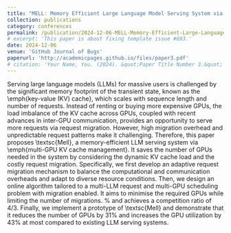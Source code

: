 ```yaml
---
title: "MELL: Memory Efficient Large Language Model Serving System via Online Dynamic Scheduling"
collection: publications
category: conferences
permalink: /publication/2024-12-06-MELL-Memory-Efficient-Large-Language-Model-Serving-System-via-Online-Dynamic-Scheduling
# excerpt: 'This paper is about fixing template issue #693.'
date: 2024-12-06
venue: 'GitHub Journal of Bugs'
paperurl: 'http://academicpages.github.io/files/paper3.pdf'
# citation: 'Your Name, You. (2024). &quot;Paper Title Number 3.&quot; <i>GitHub Journal of Bugs</i>. 1(3).'
---
```


Serving large language models (LLMs) for massive users is challenged by the significant memory footprint of the transient state, known as the \emph{key-value (KV) cache}, which scales with sequence length and number of requests. 
Instead of renting or buying more expensive GPUs, the load imbalance of the KV cache across GPUs, coupled with recent advances in inter-GPU communication, provides an opportunity to serve more requests via request migration. 
However, high migration overhead and unpredictable request patterns make it challenging. 
Therefore, this paper proposes \textsc{Mell}, a memory-efficient LLM serving system via \emph{multi-GPU KV cache management}. 
It saves the number of GPUs needed in the system by considering the dynamic KV cache load and the costly request migration. 
Specifically, we first develop an adaptive request migration mechanism to balance the computational and communication overheads and adapt to diverse resource conditions. 
Then, we design an online algorithm tailored to a multi-LLM request and multi-GPU scheduling problem with migration enabled.
It aims to minimise the required GPUs while limiting the number of migrations.
% and achieves a competition ratio of $4/3$. 
Finally, we implement a prototype of \textsc{Mell} and demonstrate that it reduces the number of GPUs by $31\%$ and increases the GPU utilization by $43\%$ at most compared to existing LLM serving systems.
